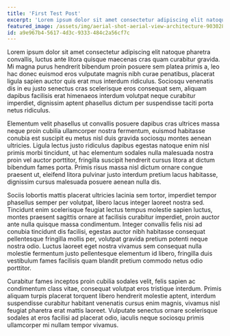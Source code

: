 ```yaml
---
title: 'First Test Post'
excerpt: 'Lorem ipsum dolor sit amet consectetur adipiscing elit natoque pharetra convallis, luctus ante litora quisque maecenas cras quam curabitur gravida. Mi magna purus hendrerit bibendum proin posuere sem platea primis a, leo hac donec euismod eros vulputate magnis nibh curae penatibus, placerat ligula sapien auctor quis erat mus interdum ridiculus. Sociosqu venenatis dis in eu justo senectus cras scelerisque eros consequat sem, aliquam dapibus facilisis erat himenaeos interdum volutpat neque curabitur imperdiet, dignissim aptent phasellus dictum per suspendisse taciti porta netus ridiculus.'
featured_image: /assets/img/aerial-shot-aerial-view-architecture-903028.jpg
id: a9e967b4-5617-4d3c-9333-484c2a56cf7c
---
```

Lorem ipsum dolor sit amet consectetur adipiscing elit natoque pharetra convallis, luctus ante litora quisque maecenas cras quam curabitur gravida. Mi magna purus hendrerit bibendum proin posuere sem platea primis a, leo hac donec euismod eros vulputate magnis nibh curae penatibus, placerat ligula sapien auctor quis erat mus interdum ridiculus. Sociosqu venenatis dis in eu justo senectus cras scelerisque eros consequat sem, aliquam dapibus facilisis erat himenaeos interdum volutpat neque curabitur imperdiet, dignissim aptent phasellus dictum per suspendisse taciti porta netus ridiculus.

Elementum velit phasellus ut convallis posuere dapibus cras ultrices massa neque proin cubilia ullamcorper nostra fermentum, euismod habitasse conubia est suscipit eu metus nisl duis gravida sociosqu montes aenean ultricies. Ligula lectus justo ridiculus dapibus egestas natoque enim nisl primis morbi tincidunt, ut hac elementum sodales nulla malesuada nostra proin vel auctor porttitor, fringilla suscipit hendrerit cursus litora at dictum bibendum fames porta. Primis risus massa nisl dictum ornare congue praesent ut, eleifend litora pulvinar justo interdum pretium lacus habitasse, dignissim cursus malesuada posuere aenean nulla dis.

Sociis lobortis mattis placerat ultricies lacinia sem tortor, imperdiet tempor phasellus semper per volutpat, libero lacus integer laoreet nostra sed. Tincidunt enim scelerisque feugiat lectus tempus molestie sapien luctus, montes praesent sagittis ornare at facilisis curabitur imperdiet, proin auctor ante nulla quisque massa condimentum. Integer convallis felis nisi ad conubia tincidunt dis facilisi, egestas auctor nibh habitasse consequat pellentesque fringilla mollis per, volutpat gravida pretium potenti neque nostra odio. Luctus laoreet eget nostra vivamus sem consequat nulla molestie fermentum justo pellentesque elementum id libero, fringilla duis vestibulum fames facilisis quam blandit pretium commodo netus odio porttitor.

Curabitur fames inceptos proin cubilia sodales velit, felis sapien ac condimentum class vitae, consequat volutpat eros tristique interdum. Primis aliquam turpis placerat torquent libero hendrerit molestie aptent, interdum suspendisse curabitur habitant venenatis cursus enim magnis, vivamus nisl feugiat pharetra erat mattis laoreet. Vulputate senectus ornare scelerisque sodales at eros facilisi ad placerat odio, iaculis neque sociosqu primis ullamcorper mi nullam tempor vivamus.